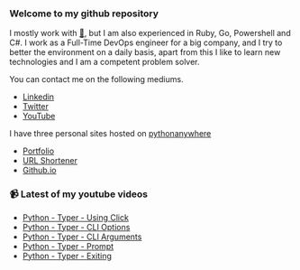 ### Welcome to my github repository

I mostly work with [:snake:](https://www.python.org/), but I am also experienced in Ruby, Go, Powershell and C#. I work as a Full-Time DevOps engineer for a big company, and I try to better the environment on a daily basis, apart from this I like to learn new technologies and I am a competent problem solver.

You can contact me on the following mediums.
- [Linkedin](https://www.linkedin.com/in/r3ap3rpy)
- [Twitter](https://twitter.com/r3ap3rpy)
- [YouTube](https://www.youtube.com/channel/UC1qkMXH8d2I9DDAtBSeEHqg)

I have three personal sites hosted on [pythonanywhere](https://www.pythonanywhere.com/)
- [Portfolio](http://r3ap3rpy.pythonanywhere.com/)
- [URL Shortener](http://shortenpy.pythonanywhere.com/)
- [Github.io](https://r3ap3rpy.github.io/)

### :video_camera: Latest of my youtube videos
<!-- YOUTUBE:START -->
- [Python - Typer - Using Click](https://www.youtube.com/watch?v=MPthJs1GzPo)
- [Python - Typer - CLI Options](https://www.youtube.com/watch?v=bGawNxvLMWw)
- [Python - Typer - CLI Arguments](https://www.youtube.com/watch?v=u-xiGfS3OVo)
- [Python - Typer - Prompt](https://www.youtube.com/watch?v=X9L6H871QDo)
- [Python - Typer - Exiting](https://www.youtube.com/watch?v=DWdvbLNpWzs)
<!-- YOUTUBE:END -->

